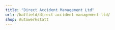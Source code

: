 ```yaml
---
title: "Direct Accident Management Ltd"
url: /hatfield/direct-accident-management-ltd/
shop: Autowerkstatt
---
```

